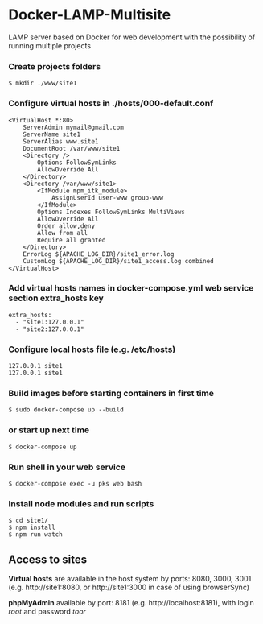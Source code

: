 # Docker-LAMP-Multisite
LAMP server based on Docker for web development with the possibility of running multiple projects
### Create projects folders
    $ mkdir ./www/site1
### Configure virtual hosts in ./hosts/000-default.conf
	<VirtualHost *:80>
		ServerAdmin mymail@gmail.com
		ServerName site1
		ServerAlias www.site1
		DocumentRoot /var/www/site1
		<Directory />
			Options FollowSymLinks
			AllowOverride All
		</Directory>
		<Directory /var/www/site1>
			<IfModule mpm_itk_module>
	            AssignUserId user-www group-www
	        </IfModule>
			Options Indexes FollowSymLinks MultiViews
			AllowOverride All
			Order allow,deny
			Allow from all
			Require all granted
		</Directory>
		ErrorLog ${APACHE_LOG_DIR}/site1_error.log
		CustomLog ${APACHE_LOG_DIR}/site1_access.log combined
	</VirtualHost>

### Add virtual hosts names in docker-compose.yml **web** service section **extra_hosts** key
	extra_hosts:
	  - "site1:127.0.0.1"
	  - "site2:127.0.0.1"

### Configure local hosts file (e.g. /etc/hosts)
	127.0.0.1 site1
	127.0.0.1 site1

### Build images before starting containers in first time
	$ sudo docker-compose up --build

### or start up next time
	$ docker-compose up

### Run shell in your web service
	$ docker-compose exec -u pks web bash

### Install node modules and run scripts
	$ cd site1/
	$ npm install
	$ npm run watch

## Аccess to sites
**Virtual hosts** are available in the host system by ports: 8080, 3000, 3001 (e.g. http://site1:8080, or http://site1:3000 in case of using browserSync)

**phpMyAdmin** available by port: 8181 (e.g. http://localhost:8181), with login *root* and password *toor*